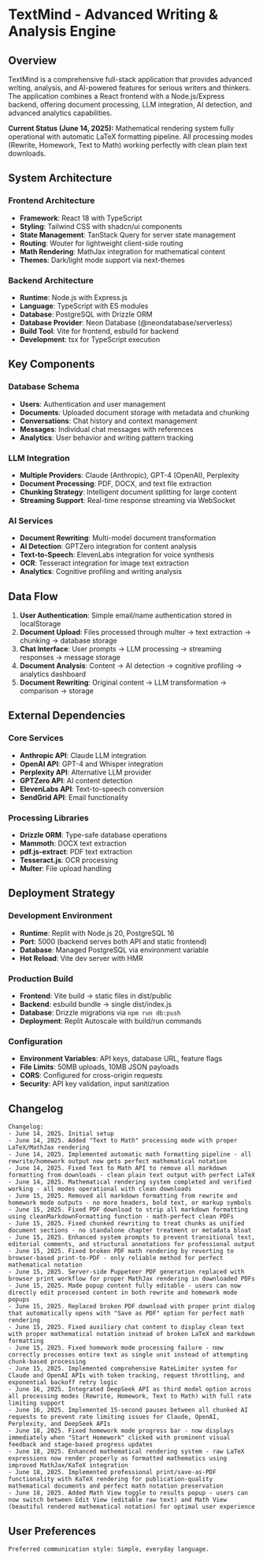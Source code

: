 # TextMind - Advanced Writing & Analysis Engine

## Overview

TextMind is a comprehensive full-stack application that provides advanced writing, analysis, and AI-powered features for serious writers and thinkers. The application combines a React frontend with a Node.js/Express backend, offering document processing, LLM integration, AI detection, and advanced analytics capabilities.

**Current Status (June 14, 2025):** Mathematical rendering system fully operational with automatic LaTeX formatting pipeline. All processing modes (Rewrite, Homework, Text to Math) working perfectly with clean plain text downloads.

## System Architecture

### Frontend Architecture
- **Framework**: React 18 with TypeScript
- **Styling**: Tailwind CSS with shadcn/ui components
- **State Management**: TanStack Query for server state management
- **Routing**: Wouter for lightweight client-side routing
- **Math Rendering**: MathJax integration for mathematical content
- **Themes**: Dark/light mode support via next-themes

### Backend Architecture
- **Runtime**: Node.js with Express.js
- **Language**: TypeScript with ES modules
- **Database**: PostgreSQL with Drizzle ORM
- **Database Provider**: Neon Database (@neondatabase/serverless)
- **Build Tool**: Vite for frontend, esbuild for backend
- **Development**: tsx for TypeScript execution

## Key Components

### Database Schema
- **Users**: Authentication and user management
- **Documents**: Uploaded document storage with metadata and chunking
- **Conversations**: Chat history and context management
- **Messages**: Individual chat messages with references
- **Analytics**: User behavior and writing pattern tracking

### LLM Integration
- **Multiple Providers**: Claude (Anthropic), GPT-4 (OpenAI), Perplexity
- **Document Processing**: PDF, DOCX, and text file extraction
- **Chunking Strategy**: Intelligent document splitting for large content
- **Streaming Support**: Real-time response streaming via WebSocket

### AI Services
- **Document Rewriting**: Multi-model document transformation
- **AI Detection**: GPTZero integration for content analysis
- **Text-to-Speech**: ElevenLabs integration for voice synthesis
- **OCR**: Tesseract integration for image text extraction
- **Analytics**: Cognitive profiling and writing analysis

## Data Flow

1. **User Authentication**: Simple email/name authentication stored in localStorage
2. **Document Upload**: Files processed through multer → text extraction → chunking → database storage
3. **Chat Interface**: User prompts → LLM processing → streaming responses → message storage
4. **Document Analysis**: Content → AI detection → cognitive profiling → analytics dashboard
5. **Document Rewriting**: Original content → LLM transformation → comparison → storage

## External Dependencies

### Core Services
- **Anthropic API**: Claude LLM integration
- **OpenAI API**: GPT-4 and Whisper integration
- **Perplexity API**: Alternative LLM provider
- **GPTZero API**: AI content detection
- **ElevenLabs API**: Text-to-speech conversion
- **SendGrid API**: Email functionality

### Processing Libraries
- **Drizzle ORM**: Type-safe database operations
- **Mammoth**: DOCX text extraction
- **pdf.js-extract**: PDF text extraction
- **Tesseract.js**: OCR processing
- **Multer**: File upload handling

## Deployment Strategy

### Development Environment
- **Runtime**: Replit with Node.js 20, PostgreSQL 16
- **Port**: 5000 (backend serves both API and static frontend)
- **Database**: Managed PostgreSQL via environment variable
- **Hot Reload**: Vite dev server with HMR

### Production Build
- **Frontend**: Vite build → static files in dist/public
- **Backend**: esbuild bundle → single dist/index.js
- **Database**: Drizzle migrations via `npm run db:push`
- **Deployment**: Replit Autoscale with build/run commands

### Configuration
- **Environment Variables**: API keys, database URL, feature flags
- **File Limits**: 50MB uploads, 10MB JSON payloads
- **CORS**: Configured for cross-origin requests
- **Security**: API key validation, input sanitization

## Changelog

```
Changelog:
- June 14, 2025. Initial setup
- June 14, 2025. Added "Text to Math" processing mode with proper LaTeX/MathJax rendering
- June 14, 2025. Implemented automatic math formatting pipeline - all rewrite/homework output now gets perfect mathematical notation
- June 14, 2025. Fixed Text to Math API to remove all markdown formatting from downloads - clean plain text output with perfect LaTeX
- June 14, 2025. Mathematical rendering system completed and verified working - all modes operational with clean downloads
- June 15, 2025. Removed all markdown formatting from rewrite and homework mode outputs - no more headers, bold text, or markup symbols
- June 15, 2025. Fixed PDF download to strip all markdown formatting using cleanMarkdownFormatting function - math-perfect clean PDFs
- June 15, 2025. Fixed chunked rewriting to treat chunks as unified document sections - no standalone chapter treatment or metadata bloat
- June 15, 2025. Enhanced system prompts to prevent transitional text, editorial comments, and structural annotations for professional output
- June 15, 2025. Fixed broken PDF math rendering by reverting to browser-based print-to-PDF - only reliable method for perfect mathematical notation
- June 15, 2025. Server-side Puppeteer PDF generation replaced with browser print workflow for proper MathJax rendering in downloaded PDFs
- June 15, 2025. Made popup content fully editable - users can now directly edit processed content in both rewrite and homework mode popups
- June 15, 2025. Replaced broken PDF download with proper print dialog that automatically opens with "Save as PDF" option for perfect math rendering
- June 15, 2025. Fixed auxiliary chat content to display clean text with proper mathematical notation instead of broken LaTeX and markdown formatting
- June 15, 2025. Fixed homework mode processing failure - now correctly processes entire text as single unit instead of attempting chunk-based processing
- June 15, 2025. Implemented comprehensive RateLimiter system for Claude and OpenAI APIs with token tracking, request throttling, and exponential backoff retry logic
- June 16, 2025. Integrated DeepSeek API as third model option across all processing modes (Rewrite, Homework, Text to Math) with full rate limiting support
- June 16, 2025. Implemented 15-second pauses between all chunked AI requests to prevent rate limiting issues for Claude, OpenAI, Perplexity, and DeepSeek APIs
- June 18, 2025. Fixed homework mode progress bar - now displays immediately when "Start Homework" clicked with prominent visual feedback and stage-based progress updates
- June 18, 2025. Enhanced mathematical rendering system - raw LaTeX expressions now render properly as formatted mathematics using improved MathJax/KaTeX integration
- June 18, 2025. Implemented professional print/save-as-PDF functionality with KaTeX rendering for publication-quality mathematical documents and perfect math notation preservation
- June 18, 2025. Added Math View toggle to results popup - users can now switch between Edit View (editable raw text) and Math View (beautiful rendered mathematical notation) for optimal user experience
```

## User Preferences

```
Preferred communication style: Simple, everyday language.
```